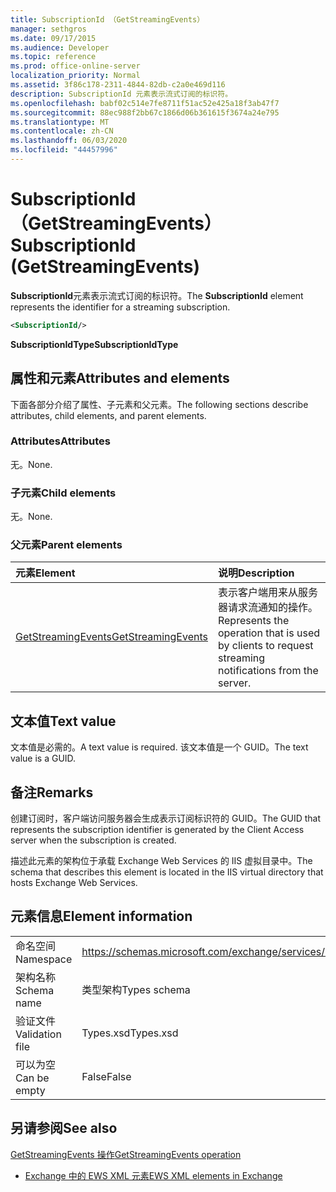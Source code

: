```yaml
---
title: SubscriptionId （GetStreamingEvents）
manager: sethgros
ms.date: 09/17/2015
ms.audience: Developer
ms.topic: reference
ms.prod: office-online-server
localization_priority: Normal
ms.assetid: 3f86c178-2311-4844-82db-c2a0e469d116
description: SubscriptionId 元素表示流式订阅的标识符。
ms.openlocfilehash: babf02c514e7fe8711f51ac52e425a18f3ab47f7
ms.sourcegitcommit: 88ec988f2bb67c1866d06b361615f3674a24e795
ms.translationtype: MT
ms.contentlocale: zh-CN
ms.lasthandoff: 06/03/2020
ms.locfileid: "44457996"
---
```

# <a name="subscriptionid-getstreamingevents"></a><span data-ttu-id="271ec-103">SubscriptionId （GetStreamingEvents）</span><span class="sxs-lookup"><span data-stu-id="271ec-103">SubscriptionId (GetStreamingEvents)</span></span>

<span data-ttu-id="271ec-104">**SubscriptionId**元素表示流式订阅的标识符。</span><span class="sxs-lookup"><span data-stu-id="271ec-104">The **SubscriptionId** element represents the identifier for a streaming subscription.</span></span> 
  
```XML
<SubscriptionId/>
```

 <span data-ttu-id="271ec-105">**SubscriptionIdType**</span><span class="sxs-lookup"><span data-stu-id="271ec-105">**SubscriptionIdType**</span></span>
## <a name="attributes-and-elements"></a><span data-ttu-id="271ec-106">属性和元素</span><span class="sxs-lookup"><span data-stu-id="271ec-106">Attributes and elements</span></span>

<span data-ttu-id="271ec-107">下面各部分介绍了属性、子元素和父元素。</span><span class="sxs-lookup"><span data-stu-id="271ec-107">The following sections describe attributes, child elements, and parent elements.</span></span>
  
### <a name="attributes"></a><span data-ttu-id="271ec-108">Attributes</span><span class="sxs-lookup"><span data-stu-id="271ec-108">Attributes</span></span>

<span data-ttu-id="271ec-109">无。</span><span class="sxs-lookup"><span data-stu-id="271ec-109">None.</span></span>
  
### <a name="child-elements"></a><span data-ttu-id="271ec-110">子元素</span><span class="sxs-lookup"><span data-stu-id="271ec-110">Child elements</span></span>

<span data-ttu-id="271ec-111">无。</span><span class="sxs-lookup"><span data-stu-id="271ec-111">None.</span></span>
  
### <a name="parent-elements"></a><span data-ttu-id="271ec-112">父元素</span><span class="sxs-lookup"><span data-stu-id="271ec-112">Parent elements</span></span>

|<span data-ttu-id="271ec-113">**元素**</span><span class="sxs-lookup"><span data-stu-id="271ec-113">**Element**</span></span>|<span data-ttu-id="271ec-114">**说明**</span><span class="sxs-lookup"><span data-stu-id="271ec-114">**Description**</span></span>|
|:-----|:-----|
|[<span data-ttu-id="271ec-115">GetStreamingEvents</span><span class="sxs-lookup"><span data-stu-id="271ec-115">GetStreamingEvents</span></span>](getstreamingevents.md) <br/> |<span data-ttu-id="271ec-116">表示客户端用来从服务器请求流通知的操作。</span><span class="sxs-lookup"><span data-stu-id="271ec-116">Represents the operation that is used by clients to request streaming notifications from the server.</span></span>  <br/> |
   
## <a name="text-value"></a><span data-ttu-id="271ec-117">文本值</span><span class="sxs-lookup"><span data-stu-id="271ec-117">Text value</span></span>

<span data-ttu-id="271ec-118">文本值是必需的。</span><span class="sxs-lookup"><span data-stu-id="271ec-118">A text value is required.</span></span> <span data-ttu-id="271ec-119">该文本值是一个 GUID。</span><span class="sxs-lookup"><span data-stu-id="271ec-119">The text value is a GUID.</span></span>
  
## <a name="remarks"></a><span data-ttu-id="271ec-120">备注</span><span class="sxs-lookup"><span data-stu-id="271ec-120">Remarks</span></span>

<span data-ttu-id="271ec-121">创建订阅时，客户端访问服务器会生成表示订阅标识符的 GUID。</span><span class="sxs-lookup"><span data-stu-id="271ec-121">The GUID that represents the subscription identifier is generated by the Client Access server when the subscription is created.</span></span>
  
<span data-ttu-id="271ec-122">描述此元素的架构位于承载 Exchange Web Services 的 IIS 虚拟目录中。</span><span class="sxs-lookup"><span data-stu-id="271ec-122">The schema that describes this element is located in the IIS virtual directory that hosts Exchange Web Services.</span></span>
  
## <a name="element-information"></a><span data-ttu-id="271ec-123">元素信息</span><span class="sxs-lookup"><span data-stu-id="271ec-123">Element information</span></span>

|||
|:-----|:-----|
|<span data-ttu-id="271ec-124">命名空间</span><span class="sxs-lookup"><span data-stu-id="271ec-124">Namespace</span></span>  <br/> |https://schemas.microsoft.com/exchange/services/2006/types  <br/> |
|<span data-ttu-id="271ec-125">架构名称</span><span class="sxs-lookup"><span data-stu-id="271ec-125">Schema name</span></span>  <br/> |<span data-ttu-id="271ec-126">类型架构</span><span class="sxs-lookup"><span data-stu-id="271ec-126">Types schema</span></span>  <br/> |
|<span data-ttu-id="271ec-127">验证文件</span><span class="sxs-lookup"><span data-stu-id="271ec-127">Validation file</span></span>  <br/> |<span data-ttu-id="271ec-128">Types.xsd</span><span class="sxs-lookup"><span data-stu-id="271ec-128">Types.xsd</span></span>  <br/> |
|<span data-ttu-id="271ec-129">可以为空</span><span class="sxs-lookup"><span data-stu-id="271ec-129">Can be empty</span></span>  <br/> |<span data-ttu-id="271ec-130">False</span><span class="sxs-lookup"><span data-stu-id="271ec-130">False</span></span>  <br/> |
   
## <a name="see-also"></a><span data-ttu-id="271ec-131">另请参阅</span><span class="sxs-lookup"><span data-stu-id="271ec-131">See also</span></span>



[<span data-ttu-id="271ec-132">GetStreamingEvents 操作</span><span class="sxs-lookup"><span data-stu-id="271ec-132">GetStreamingEvents operation</span></span>](getstreamingevents-operation.md)


- [<span data-ttu-id="271ec-133">Exchange 中的 EWS XML 元素</span><span class="sxs-lookup"><span data-stu-id="271ec-133">EWS XML elements in Exchange</span></span>](ews-xml-elements-in-exchange.md)

